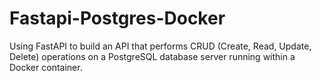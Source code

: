 # Fastapi-Postgres-Docker
Using FastAPI to build an API that performs CRUD (Create, Read, Update, Delete) operations on a PostgreSQL database server running within a Docker container.
